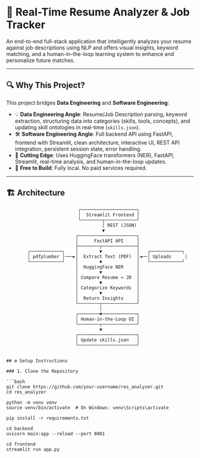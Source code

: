 # 📄 Real-Time Resume Analyzer & Job Tracker

An end-to-end full-stack application that intelligently analyzes your resume against job descriptions using NLP and offers visual insights, keyword matching, and a human-in-the-loop learning system to enhance and personalize future matches.

---

## 🔍 Why This Project?

This project bridges **Data Engineering** and **Software Engineering**:

- 💡 **Data Engineering Angle**: Resume/Job Description parsing, keyword extraction, structuring data into categories (skills, tools, concepts), and updating skill ontologies in real-time (`skills.json`).
- 🛠️ **Software Engineering Angle**: Full backend API using FastAPI, frontend with Streamlit, clean architecture, interactive UI, REST API integration, persistent session state, error handling.
- 🤖 **Cutting Edge**: Uses HuggingFace transformers (NER), FastAPI, Streamlit, real-time analysis, and human-in-the-loop updates.
- 💸 **Free to Build**: Fully local. No paid services required.

---

## 🏗️ Architecture

```text
                           ┌─────────────────────┐
                           │  Streamlit Frontend │
                           └────────┬────────────┘
                                    │ REST (JSON)
                                    ▼
                          ┌──────────────────────┐
                          │      FastAPI API     │
                          ├────────┬─────────────┤
        ┌────────────┐    │        ▼             │   ┌────────────┐
        │ pdfplumber │───►│  Extract Text (PDF)  │◄──│ Uploads     │
        └────────────┘    │        ▼             │   └────────────┘
                          │  HuggingFace NER     │
                          │        ▼             │
                          │ Compare Resume ↔ JD  │
                          │        ▼             │
                          │ Categorize Keywords  │
                          │        ▼             │
                          │  Return Insights     │
                          └────────┬─────────────┘
                                   │
                          ┌────────▼─────────────┐
                          │ Human-in-the-Loop UI │
                          └────────┬─────────────┘
                                   ▼
                          ┌──────────────────────┐
                          │ Update skills.json   │
                          └──────────────────────┘


## ⚙️ Setup Instructions

### 1. Clone the Repository

```bash
git clone https://github.com/your-username/res_analyzer.git
cd res_analyzer

python -m venv venv
source venv/bin/activate  # On Windows: venv\Scripts\activate

pip install -r requirements.txt

cd backend
uvicorn main:app --reload --port 8001

cd frontend
streamlit run app.py
